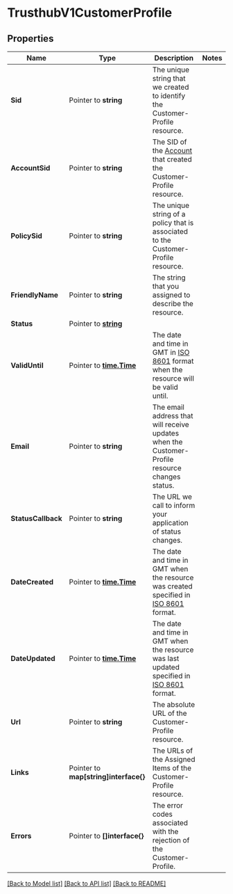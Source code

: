 # TrusthubV1CustomerProfile

## Properties

Name | Type | Description | Notes
------------ | ------------- | ------------- | -------------
**Sid** | Pointer to **string** | The unique string that we created to identify the Customer-Profile resource. |
**AccountSid** | Pointer to **string** | The SID of the [Account](https://www.twilio.com/docs/iam/api/account) that created the Customer-Profile resource. |
**PolicySid** | Pointer to **string** | The unique string of a policy that is associated to the Customer-Profile resource. |
**FriendlyName** | Pointer to **string** | The string that you assigned to describe the resource. |
**Status** | Pointer to [**string**](CustomerProfileEnumStatus.md) |  |
**ValidUntil** | Pointer to [**time.Time**](time.Time.md) | The date and time in GMT in [ISO 8601](https://en.wikipedia.org/wiki/ISO_8601) format when the resource will be valid until. |
**Email** | Pointer to **string** | The email address that will receive updates when the Customer-Profile resource changes status. |
**StatusCallback** | Pointer to **string** | The URL we call to inform your application of status changes. |
**DateCreated** | Pointer to [**time.Time**](time.Time.md) | The date and time in GMT when the resource was created specified in [ISO 8601](https://en.wikipedia.org/wiki/ISO_8601) format. |
**DateUpdated** | Pointer to [**time.Time**](time.Time.md) | The date and time in GMT when the resource was last updated specified in [ISO 8601](https://en.wikipedia.org/wiki/ISO_8601) format. |
**Url** | Pointer to **string** | The absolute URL of the Customer-Profile resource. |
**Links** | Pointer to **map[string]interface{}** | The URLs of the Assigned Items of the Customer-Profile resource. |
**Errors** | Pointer to **[]interface{}** | The error codes associated with the rejection of the Customer-Profile. |

[[Back to Model list]](../README.md#documentation-for-models) [[Back to API list]](../README.md#documentation-for-api-endpoints) [[Back to README]](../README.md)


